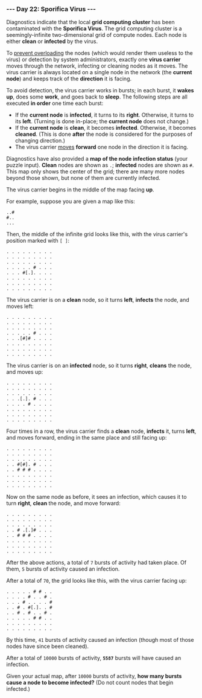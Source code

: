 ### --- Day 22: Sporifica Virus ---

Diagnostics indicate that the local **grid computing cluster** has been
contaminated with the **Sporifica Virus**. The grid computing cluster is a
seemingly-infinite two-dimensional grid of compute nodes. Each node is
either **clean** or **infected** by the virus.

To [prevent overloading](https://en.wikipedia.org/wiki/Morris_worm#The_mistake) the nodes (which would render them useless to the
virus) or detection by system administrators, exactly one **virus carrier**
moves through the network, infecting or cleaning nodes as it moves. The
virus carrier is always located on a single node in the network (the
**current node**) and keeps track of the **direction** it is facing.

To avoid detection, the virus carrier works in bursts; in each burst, it
**wakes up**, does some **work**, and goes back to **sleep**. The following steps are
all executed **in order** one time each burst:

- If the **current node** is **infected**, it turns to its **right**. Otherwise, it
  turns to its **left**. (Turning is done in-place; the **current node** does
  not change.)
- If the **current node** is **clean**, it becomes **infected**. Otherwise, it
  becomes **cleaned**. (This is done **after** the node is considered for the
  purposes of changing direction.)
- The virus carrier [moves](https://www.youtube.com/watch?v=2vj37yeQQHg) **forward** one node in the direction it is
  facing.

Diagnostics have also provided a **map of the node infection status** (your
puzzle input). **Clean** nodes are shown as `.`; **infected** nodes are shown as `#`.
This map only shows the center of the grid; there are many more nodes
beyond those shown, but none of them are currently infected.

The virus carrier begins in the middle of the map facing **up**.

For example, suppose you are given a map like this:

```
..#
#..
...
```

Then, the middle of the infinite grid looks like this, with the virus
carrier's position marked with `[ ]`:

```
. . . . . . . . .
. . . . . . . . .
. . . . . . . . .
. . . . . # . . .
. . . #[.]. . . .
. . . . . . . . .
. . . . . . . . .
. . . . . . . . .
```

The virus carrier is on a **clean** node, so it turns **left**, **infects** the node,
and moves left:

```
. . . . . . . . .
. . . . . . . . .
. . . . . . . . .
. . . . . # . . .
. . .[#]# . . . .
. . . . . . . . .
. . . . . . . . .
. . . . . . . . .
```

The virus carrier is on an **infected** node, so it turns **right**, **cleans** the
node, and moves up:

```
. . . . . . . . .
. . . . . . . . .
. . . . . . . . .
. . .[.]. # . . .
. . . . # . . . .
. . . . . . . . .
. . . . . . . . .
. . . . . . . . .
```

Four times in a row, the virus carrier finds a **clean** node, **infects** it, turns
**left**, and moves forward, ending in the same place and still facing up:

```
. . . . . . . . .
. . . . . . . . .
. . . . . . . . .
. . #[#]. # . . .
. . # # # . . . .
. . . . . . . . .
. . . . . . . . .
. . . . . . . . .
```

Now on the same node as before, it sees an infection, which causes it to
turn **right**, **clean** the node, and move forward:

```
. . . . . . . . .
. . . . . . . . .
. . . . . . . . .
. . # .[.]# . . .
. . # # # . . . .
. . . . . . . . .
. . . . . . . . .
. . . . . . . . .
```

After the above actions, a total of `7` bursts of activity had taken place.
Of them, `5` bursts of activity caused an infection.

After a total of `70`, the grid looks like this, with the virus carrier
facing up:

```
. . . . . # # . .
. . . . # . . # .
. . . # . . . . #
. . # . #[.]. . #
. . # . # . . # .
. . . . . # # . .
. . . . . . . . .
. . . . . . . . .
```

By this time, `41` bursts of activity caused an infection (though most of
those nodes have since been cleaned).

After a total of `10000` bursts of activity, **`5587`** bursts will have caused an
infection.

Given your actual map, after `10000` bursts of activity, **how many bursts
cause a node to become infected?** (Do not count nodes that begin infected.)
